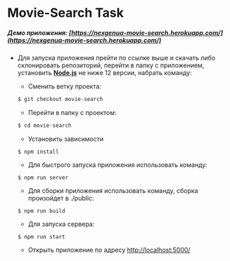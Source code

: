 # Movie-Search Task

##### Демо приложения: [https://nexgenua-movie-search.herokuapp.com/](https://nexgenua-movie-search.herokuapp.com/)

+ Для запуска приложения прейти по ссылке выше и скачать либо склонировать репозиторий, перейти в папку с приложением, установить [**Node.js**](https://nodejs.org/en/) не ниже 12 версии, набрать команду:

    + Сменить ветку проекта:
    ```javascript
    $ git checkout movie-search
    ```
    
    + Перейти в папку с проектом:
    
    ```javascript
    $ cd movie-search
    ```
    
    + Установить зависимости
    
    ```jsvascript
    $ npm install
    ```
    + Для быстрого запуска приложения использовать команду:

     ```jsvascript
    $ npm run server
    ```

    + Для сборки приложения использовать команду, сборка произойдет в ./public:

     ```jsvascript
    $ npm run build
    ```
    + Для запуска сервера:

     ```jsvascript
    $ npm run start
    ```

    + Открыть приложение по адресу [http://localhost:5000/](http://localhost:5000/)
